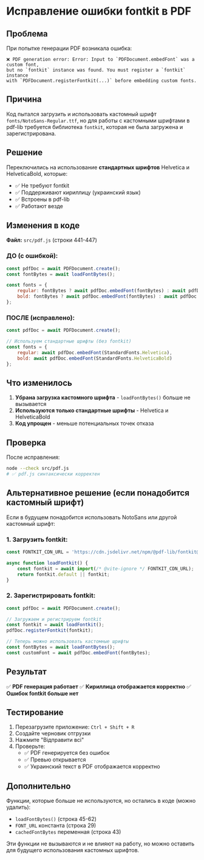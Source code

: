 # Исправление ошибки fontkit в PDF

## Проблема

При попытке генерации PDF возникала ошибка:

```
❌ PDF generation error: Error: Input to `PDFDocument.embedFont` was a custom font,
but no `fontkit` instance was found. You must register a `fontkit` instance
with `PDFDocument.registerFontkit(...)` before embedding custom fonts.
```

## Причина

Код пытался загрузить и использовать кастомный шрифт `fonts/NotoSans-Regular.ttf`, но для работы с кастомными шрифтами в pdf-lib требуется библиотека `fontkit`, которая не была загружена и зарегистрирована.

## Решение

Переключились на использование **стандартных шрифтов** Helvetica и HelveticaBold, которые:
- ✅ Не требуют fontkit
- ✅ Поддерживают кириллицу (украинский язык)
- ✅ Встроены в pdf-lib
- ✅ Работают везде

## Изменения в коде

**Файл:** `src/pdf.js` (строки 441-447)

### ДО (с ошибкой):
```javascript
const pdfDoc = await PDFDocument.create();
const fontBytes = await loadFontBytes();

const fonts = {
    regular: fontBytes ? await pdfDoc.embedFont(fontBytes) : await pdfDoc.embedFont(StandardFonts.Helvetica),
    bold: fontBytes ? await pdfDoc.embedFont(fontBytes) : await pdfDoc.embedFont(StandardFonts.HelveticaBold)
};
```

### ПОСЛЕ (исправлено):
```javascript
const pdfDoc = await PDFDocument.create();

// Используем стандартные шрифты (без fontkit)
const fonts = {
    regular: await pdfDoc.embedFont(StandardFonts.Helvetica),
    bold: await pdfDoc.embedFont(StandardFonts.HelveticaBold)
};
```

## Что изменилось

1. **Убрана загрузка кастомного шрифта** - `loadFontBytes()` больше не вызывается
2. **Используются только стандартные шрифты** - Helvetica и HelveticaBold
3. **Код упрощен** - меньше потенциальных точек отказа

## Проверка

После исправления:
```bash
node --check src/pdf.js
# ✅ pdf.js синтаксически корректен
```

## Альтернативное решение (если понадобится кастомный шрифт)

Если в будущем понадобится использовать NotoSans или другой кастомный шрифт:

### 1. Загрузить fontkit:

```javascript
const FONTKIT_CDN_URL = 'https://cdn.jsdelivr.net/npm/@pdf-lib/fontkit@1.1.1/dist/fontkit.umd.min.js';

async function loadFontkit() {
    const fontkit = await import(/* @vite-ignore */ FONTKIT_CDN_URL);
    return fontkit.default || fontkit;
}
```

### 2. Зарегистрировать fontkit:

```javascript
const pdfDoc = await PDFDocument.create();

// Загружаем и регистрируем fontkit
const fontkit = await loadFontkit();
pdfDoc.registerFontkit(fontkit);

// Теперь можно использовать кастомные шрифты
const fontBytes = await loadFontBytes();
const customFont = await pdfDoc.embedFont(fontBytes);
```

## Результат

✅ **PDF генерация работает**
✅ **Кириллица отображается корректно**
✅ **Ошибок fontkit больше нет**

## Тестирование

1. Перезагрузите приложение: `Ctrl + Shift + R`
2. Создайте черновик отгрузки
3. Нажмите "Відправити всі"
4. Проверьте:
   - ✅ PDF генерируется без ошибок
   - ✅ Превью открывается
   - ✅ Украинский текст в PDF отображается корректно

## Дополнительно

Функции, которые больше не используются, но остались в коде (можно удалить):
- `loadFontBytes()` (строка 45-62)
- `FONT_URL` константа (строка 29)
- `cachedFontBytes` переменная (строка 43)

Эти функции не вызываются и не влияют на работу, но можно оставить для будущего использования кастомных шрифтов.

